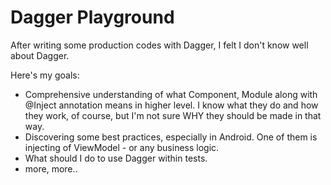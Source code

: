 # Dagger Playground

After writing some production codes with Dagger, I felt I don't know well about Dagger.

Here's my goals:

- Comprehensive understanding of what Component, Module along with @Inject annotation means in higher level. I know what they do and how they work, of course, but I'm not sure WHY they should be made in that way.
- Discovering some best practices, especially in Android. One of them is injecting of ViewModel - or any business logic.
- What should I do to use Dagger within tests.
- more, more..
